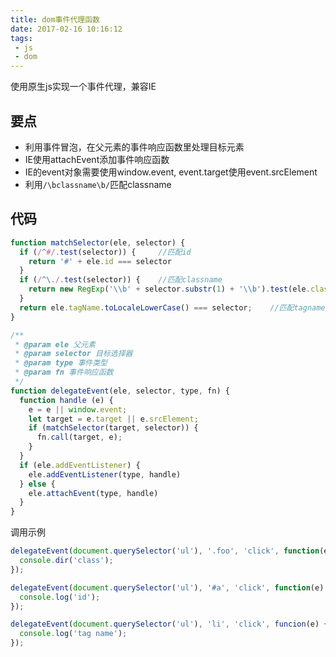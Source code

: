 ```yaml
---
title: dom事件代理函数
date: 2017-02-16 10:16:12
tags:
 - js
 - dom
---
```


使用原生js实现一个事件代理，兼容IE

<!-- more -->

## 要点
+ 利用事件冒泡，在父元素的事件响应函数里处理目标元素
+ IE使用attachEvent添加事件响应函数
+ IE的event对象需要使用window.event, event.target使用event.srcElement
+ 利用`/\bclassname\b/`匹配classname

## 代码
``` js
function matchSelector(ele, selector) {
  if (/^#/.test(selector)) {     //匹配id
    return '#' + ele.id === selector
  }
  if (/^\./.test(selector)) {    //匹配classname
    return new RegExp('\\b' + selector.substr(1) + '\\b').test(ele.className);
  }
  return ele.tagName.toLocaleLowerCase() === selector;    //匹配tagname
}

/**
 * @param ele 父元素
 * @param selector 目标选择器
 * @param type 事件类型
 * @param fn 事件响应函数
 */
function delegateEvent(ele, selector, type, fn) {
  function handle (e) {
    e = e || window.event;
    let target = e.target || e.srcElement;
    if (matchSelector(target, selector)) {
      fn.call(target, e);
    }
  }
  if (ele.addEventListener) {
    ele.addEventListener(type, handle)
  } else {
    ele.attachEvent(type, handle)
  }
}
```

调用示例
``` js
delegateEvent(document.querySelector('ul'), '.foo', 'click', function(e) {
  console.dir('class');
});

delegateEvent(document.querySelector('ul'), '#a', 'click', function(e) {
  console.log('id');
});

delegateEvent(document.querySelector('ul'), 'li', 'click', funcion(e) {
  console.log('tag name');
});
```
